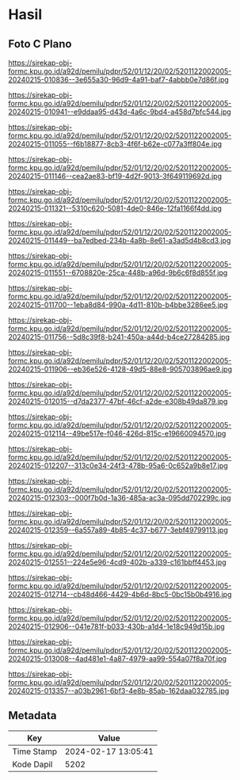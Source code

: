 # Hasil

## Foto C Plano

https://sirekap-obj-formc.kpu.go.id/a92d/pemilu/pdpr/52/01/12/20/02/5201122002005-20240215-010836--3e655a30-96d9-4a91-baf7-4abbb0e7d86f.jpg

https://sirekap-obj-formc.kpu.go.id/a92d/pemilu/pdpr/52/01/12/20/02/5201122002005-20240215-010941--e9ddaa95-d43d-4a6c-9bd4-a458d7bfc544.jpg

https://sirekap-obj-formc.kpu.go.id/a92d/pemilu/pdpr/52/01/12/20/02/5201122002005-20240215-011055--f6b18877-8cb3-4f6f-b62e-c077a3ff804e.jpg

https://sirekap-obj-formc.kpu.go.id/a92d/pemilu/pdpr/52/01/12/20/02/5201122002005-20240215-011146--cea2ae83-bf19-4d2f-9013-3f649119692d.jpg

https://sirekap-obj-formc.kpu.go.id/a92d/pemilu/pdpr/52/01/12/20/02/5201122002005-20240215-011321--5310c620-5081-4de0-846e-12fa1166f4dd.jpg

https://sirekap-obj-formc.kpu.go.id/a92d/pemilu/pdpr/52/01/12/20/02/5201122002005-20240215-011449--ba7edbed-234b-4a8b-8e61-a3ad5d4b8cd3.jpg

https://sirekap-obj-formc.kpu.go.id/a92d/pemilu/pdpr/52/01/12/20/02/5201122002005-20240215-011551--6708820e-25ca-448b-a96d-9b6c6f8d855f.jpg

https://sirekap-obj-formc.kpu.go.id/a92d/pemilu/pdpr/52/01/12/20/02/5201122002005-20240215-011700--1eba8d84-990a-4d11-810b-b4bbe3286ee5.jpg

https://sirekap-obj-formc.kpu.go.id/a92d/pemilu/pdpr/52/01/12/20/02/5201122002005-20240215-011756--5d8c39f8-b241-450a-a44d-b4ce27284285.jpg

https://sirekap-obj-formc.kpu.go.id/a92d/pemilu/pdpr/52/01/12/20/02/5201122002005-20240215-011906--eb36e526-4128-49d5-88e8-905703896ae9.jpg

https://sirekap-obj-formc.kpu.go.id/a92d/pemilu/pdpr/52/01/12/20/02/5201122002005-20240215-012015--d7da2377-47bf-46cf-a2de-e308b49da879.jpg

https://sirekap-obj-formc.kpu.go.id/a92d/pemilu/pdpr/52/01/12/20/02/5201122002005-20240215-012114--49be517e-f046-426d-815c-e19660094570.jpg

https://sirekap-obj-formc.kpu.go.id/a92d/pemilu/pdpr/52/01/12/20/02/5201122002005-20240215-012207--313c0e34-24f3-478b-95a6-0c652a9b8e17.jpg

https://sirekap-obj-formc.kpu.go.id/a92d/pemilu/pdpr/52/01/12/20/02/5201122002005-20240215-012303--000f7b0d-1a36-485a-ac3a-095dd702299c.jpg

https://sirekap-obj-formc.kpu.go.id/a92d/pemilu/pdpr/52/01/12/20/02/5201122002005-20240215-012359--6a557a89-4b85-4c37-b677-3ebf49799113.jpg

https://sirekap-obj-formc.kpu.go.id/a92d/pemilu/pdpr/52/01/12/20/02/5201122002005-20240215-012551--224e5e96-4cd9-402b-a339-c161bbff4453.jpg

https://sirekap-obj-formc.kpu.go.id/a92d/pemilu/pdpr/52/01/12/20/02/5201122002005-20240215-012714--cb48d466-4429-4b6d-8bc5-0bc15b0b4916.jpg

https://sirekap-obj-formc.kpu.go.id/a92d/pemilu/pdpr/52/01/12/20/02/5201122002005-20240215-012906--041e781f-b033-430b-a1d4-1e18c949d15b.jpg

https://sirekap-obj-formc.kpu.go.id/a92d/pemilu/pdpr/52/01/12/20/02/5201122002005-20240215-013008--4ad481e1-4a87-4979-aa99-554a07f8a70f.jpg

https://sirekap-obj-formc.kpu.go.id/a92d/pemilu/pdpr/52/01/12/20/02/5201122002005-20240215-013357--a03b2961-6bf3-4e8b-85ab-162daa032785.jpg


## Metadata

| Key        | Value               |
| ---------- | ------------------- |
| Time Stamp | 2024-02-17 13:05:41 |
| Kode Dapil | 5202                |



